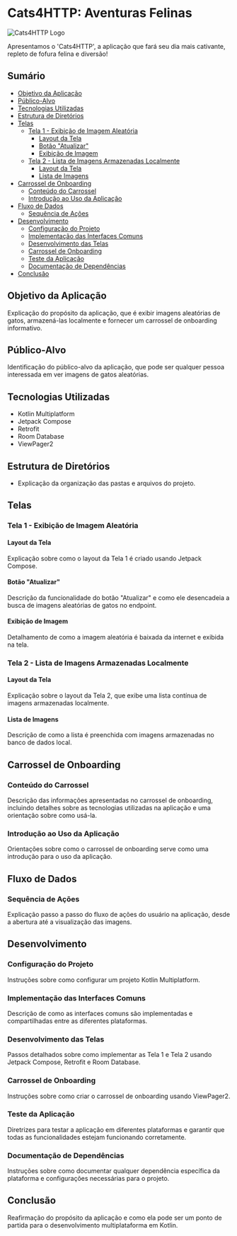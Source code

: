 # Cats4HTTP: Aventuras Felinas

![Cats4HTTP Logo](link-para-o-logo.png)

Apresentamos o 'Cats4HTTP', a aplicação que fará seu dia mais cativante, repleto de fofura felina e diversão!

## Sumário

- [Objetivo da Aplicação](#objetivo-da-aplicacao)
- [Público-Alvo](#publico-alvo)
- [Tecnologias Utilizadas](#tecnologias-utilizadas)
- [Estrutura de Diretórios](#estrutura-de-diretorios)
- [Telas](#telas)
  - [Tela 1 - Exibição de Imagem Aleatória](#tela-1-exibicao-de-imagem-aleatoria)
    - [Layout da Tela](#layout-da-tela)
    - [Botão "Atualizar"](#botao-atualizar)
    - [Exibição de Imagem](#exibicao-de-imagem)
  - [Tela 2 - Lista de Imagens Armazenadas Localmente](#tela-2-lista-de-imagens-armazenadas-localmente)
    - [Layout da Tela](#layout-da-tela)
    - [Lista de Imagens](#lista-de-imagens)
- [Carrossel de Onboarding](#carrossel-de-onboarding)
  - [Conteúdo do Carrossel](#conteudo-do-carrossel)
  - [Introdução ao Uso da Aplicação](#introducao-ao-uso-da-aplicacao)
- [Fluxo de Dados](#fluxo-de-dados)
  - [Sequência de Ações](#sequencia-de-acoes)
- [Desenvolvimento](#desenvolvimento)
  - [Configuração do Projeto](#configuracao-do-projeto)
  - [Implementação das Interfaces Comuns](#implementacao-das-interfaces-comuns)
  - [Desenvolvimento das Telas](#desenvolvimento-das-telas)
  - [Carrossel de Onboarding](#carrossel-de-onboarding)
  - [Teste da Aplicação](#teste-da-aplicacao)
  - [Documentação de Dependências](#documentacao-de-dependencias)
- [Conclusão](#conclusao)

## Objetivo da Aplicação
Explicação do propósito da aplicação, que é exibir imagens aleatórias de gatos, armazená-las localmente e fornecer um carrossel de onboarding informativo.

## Público-Alvo
Identificação do público-alvo da aplicação, que pode ser qualquer pessoa interessada em ver imagens de gatos aleatórias.

## Tecnologias Utilizadas
- Kotlin Multiplatform
- Jetpack Compose
- Retrofit
- Room Database
- ViewPager2

## Estrutura de Diretórios
- Explicação da organização das pastas e arquivos do projeto.

## Telas

### Tela 1 - Exibição de Imagem Aleatória

#### Layout da Tela
Explicação sobre como o layout da Tela 1 é criado usando Jetpack Compose.

#### Botão "Atualizar"
Descrição da funcionalidade do botão "Atualizar" e como ele desencadeia a busca de imagens aleatórias de gatos no endpoint.

#### Exibição de Imagem
Detalhamento de como a imagem aleatória é baixada da internet e exibida na tela.

### Tela 2 - Lista de Imagens Armazenadas Localmente

#### Layout da Tela
Explicação sobre o layout da Tela 2, que exibe uma lista contínua de imagens armazenadas localmente.

#### Lista de Imagens
Descrição de como a lista é preenchida com imagens armazenadas no banco de dados local.

## Carrossel de Onboarding

### Conteúdo do Carrossel
Descrição das informações apresentadas no carrossel de onboarding, incluindo detalhes sobre as tecnologias utilizadas na aplicação e uma orientação sobre como usá-la.

### Introdução ao Uso da Aplicação
Orientações sobre como o carrossel de onboarding serve como uma introdução para o uso da aplicação.

## Fluxo de Dados

### Sequência de Ações
Explicação passo a passo do fluxo de ações do usuário na aplicação, desde a abertura até a visualização das imagens.

## Desenvolvimento

### Configuração do Projeto
Instruções sobre como configurar um projeto Kotlin Multiplatform.

### Implementação das Interfaces Comuns
Descrição de como as interfaces comuns são implementadas e compartilhadas entre as diferentes plataformas.

### Desenvolvimento das Telas
Passos detalhados sobre como implementar as Tela 1 e Tela 2 usando Jetpack Compose, Retrofit e Room Database.

### Carrossel de Onboarding
Instruções sobre como criar o carrossel de onboarding usando ViewPager2.

### Teste da Aplicação
Diretrizes para testar a aplicação em diferentes plataformas e garantir que todas as funcionalidades estejam funcionando corretamente.

### Documentação de Dependências
Instruções sobre como documentar qualquer dependência específica da plataforma e configurações necessárias para o projeto.

## Conclusão
Reafirmação do propósito da aplicação e como ela pode ser um ponto de partida para o desenvolvimento multiplataforma em Kotlin.
